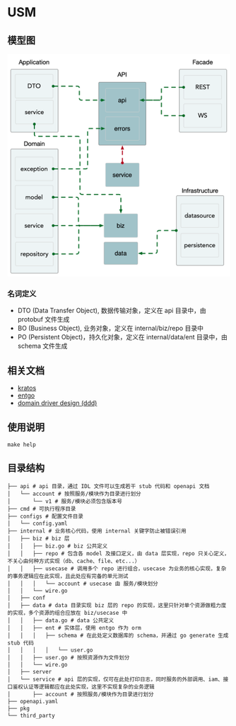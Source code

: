 # USM

## 模型图

![ddd_image](./doc/ddd.png)

### 名词定义

- DTO (Data Transfer Object), 数据传输对象，定义在 api 目录中，由 protobuf 文件生成
- BO (Business Object), 业务对象，定义在 internal/biz/repo 目录中
- PO (Persistent Object)，持久化对象，定义在 internal/data/ent 目录中，由 schema 文件生成

## 相关文档

- [kratos](https://go-kratos.dev)
- [entgo](https://entgo.io)
- [domain driver design (ddd)](https://domain-driven-design.org/)

## 使用说明

```shell
make help
```

## 目录结构

```text
├── api # api 目录，通过 IDL 文件可以生成若干 stub 代码和 openapi 文档
│   └── account # 按照服务/模块作为目录进行划分
│       └── v1 # 服务/模块必须包含版本号
├── cmd # 可执行程序目录
├── configs # 配置文件目录
│   └── config.yaml
├── internal # 业务核心代码，使用 internal 关键字防止被错误引用
│   ├── biz # biz 层
│   │   ├── biz.go # biz 公共定义
│   │   ├── repo # 包含各 model 及接口定义，由 data 层实现，repo 只关心定义，不关心由何种方式实现（db、cache、file、etc...）
│   │   ├── usecase # 调用多个 repo 进行组合，usecase 为业务的核心实现，复杂的事务逻辑应在此实现，且此处应有完备的单元测试
│   │   │   └── account # usecase 由 服务/模块划分
│   │   └── wire.go
│   ├── conf
│   ├── data # data 目录实现 biz 层的 repo 的实现，这里只针对单个资源做粗力度的实现，多个资源的组合应放在 biz/usecase 中
│   │   ├── data.go # data 公共定义
│   │   ├── ent # 实体层，使用 entgo 作为 orm
│   │   │   ├── schema # 在此处定义数据库的 schema，并通过 go generate 生成 stub 代码
│   │   │   │   └── user.go
│   │   ├── user.go # 按照资源作为文件划分
│   │   └── wire.go
│   ├── server
│   └── service # api 层的实现，仅可在此处打印日志，同时服务的外部调用、iam、接口鉴权认证等逻辑都应在此处实现，这里不实现复杂的业务逻辑
│       ├── account # 按照服务/模块作为目录进行划分
├── openapi.yaml
├── pkg
└── third_party
```
